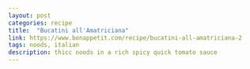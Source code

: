 ```yaml
---
layout: post
categories: recipe
title:  "Bucatini all'Amatriciana"
link: https://www.bonappetit.com/recipe/bucatini-all-amatriciana-2
tags: noods, italian
description: thicc noods in a rich spicy quick tomato sauce
---
```

